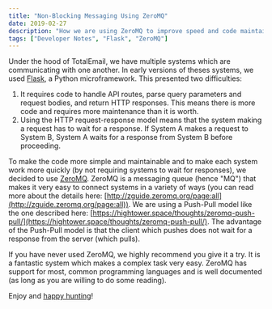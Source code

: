 ```yaml
---
title: "Non-Blocking Messaging Using ZeroMQ"
date: 2019-02-27
description: "How we are using ZeroMQ to improve speed and code maintainability."
tags: ["Developer Notes", "Flask", "ZeroMQ"]
---
```


Under the hood of TotalEmail, we have multiple systems which are communicating with one another. In early versions of theses systems, we used [Flask](http://flask.pocoo.org/), a Python microframework. This presented two difficulties:

1. It requires code to handle API routes, parse query parameters and request bodies, and return HTTP responses. This means there is more code and requires more maintenance than it is worth.
2. Using the HTTP request-response model means that the system making a request has to wait for a response. If System A makes a request to System B, System A waits for a response from System B before proceeding.

To make the code more simple and maintainable and to make each system work more quickly (by not requiring systems to wait for responses), we decided to use [ZeroMQ](http://zeromq.org/). ZeroMQ is a messaging queue (hence "MQ") that makes it very easy to connect systems in a variety of ways (you can read more about the details here: [http://zguide.zeromq.org/page:all](http://zguide.zeromq.org/page:all)). We are using a Push-Pull model like the one described here: [https://hightower.space/thoughts/zeromq-push-pull/](https://hightower.space/thoughts/zeromq-push-pull/). The advantage of the Push-Pull model is that the client which pushes does not wait for a response from the server (which pulls).

If you have never used ZeroMQ, we highly recommend you give it a try. It is a fantastic system which makes a complex task very easy. ZeroMQ has support for most, common programming languages and is well documented (as long as you are willing to do some reading).

Enjoy and [happy hunting](https://alpha.totalemail.io/email/2dc687010f612dc4d2393895f748acd8a523d69d65090c7c1345a1eafca22c81)!
